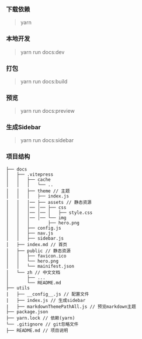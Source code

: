 ### 下载依赖
> yarn

### 本地开发
> yarn run docs:dev

### 打包
> yarn run docs:build

### 预览
> yarn run docs:preview

### 生成Sidebar
> yarn run docs:sidebar

### 项目结构
```
├── docs
│   ├── .vitepress
│   │   ├── cache
│   │   │   └── ..
│   │   ├── theme // 主题
│   │   │   ├── index.js
│   │   │── ├── assets // 静态资源
│   │   │── │── ├── css
│   │   │── │── │   ├── style.css
│   │   │── │── └── img
│   │   │       ├── hero.png
│   │   ├── config.js
│   │   ├── nav.js
│   │   ├── sidebar.js
│   ├── index.md // 首页
│   ├── public // 静态资源
│   │   ├── favicon.ico
│   │   └── hero.png
│   │   └── mainifest.json
│   └── zh // 中文文档
│       ├── ...
│       └── README.md
├── utils
|   ├── __config__.js // 配置文件
|   ├── index.js // 生成sidebar
|   ├── markdownThemePathAll.js // 预览markdown主题
├── package.json
├── yarn.lock // 依赖(yarn)
└── .gitignore // git忽略文件
├── README.md // 项目说明
```

